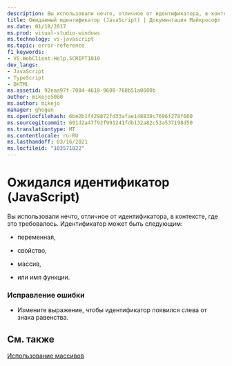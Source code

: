 ```yaml
---
description: Вы использовали нечто, отличное от идентификатора, в контексте, где это требовалось.
title: Ожидаемый идентификатор (JavaScript) | Документация Майкрософт
ms.date: 01/18/2017
ms.prod: visual-studio-windows
ms.technology: vs-javascript
ms.topic: error-reference
f1_keywords:
- VS.WebClient.Help.SCRIPT1010
dev_langs:
- JavaScript
- TypeScript
- DHTML
ms.assetid: 92eaa97f-7084-4618-9608-768b51a0600b
author: mikejo5000
ms.author: mikejo
manager: ghogen
ms.openlocfilehash: 6be2b1f429872fd33afae148838c7696f278f660
ms.sourcegitcommit: 691d2a47f92f991241fdb132a82c53a537198d50
ms.translationtype: MT
ms.contentlocale: ru-RU
ms.lasthandoff: 03/16/2021
ms.locfileid: "103571822"
---
```

# <a name="expected-identifier-javascript"></a>Ожидался идентификатор (JavaScript)
Вы использовали нечто, отличное от идентификатора, в контексте, где это требовалось. Идентификатор может быть следующим:  
  
- переменная,  
  
- свойство,  
  
- массив,  
  
- или имя функции.  
  
### <a name="to-correct-this-error"></a>Исправление ошибки  
  
- Измените выражение, чтобы идентификатор появился слева от знака равенства.  
  
## <a name="see-also"></a>См. также  
 [Использование массивов](https://developer.mozilla.org/docs/Learn/JavaScript/First_steps/Arrays)
